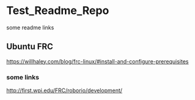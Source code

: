 # Test_Readme_Repo
some readme links 

## Ubuntu FRC
https://willhaley.com/blog/frc-linux/#install-and-configure-prerequisites


### some links
http://first.wpi.edu/FRC/roborio/development/
